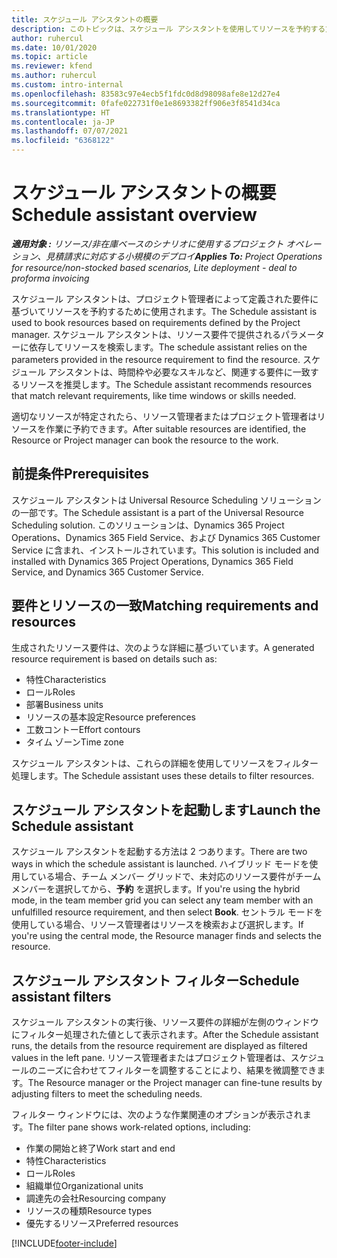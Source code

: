 ```yaml
---
title: スケジュール アシスタントの概要
description: このトピックは、スケジュール アシスタントを使用してリソースを予約する方法を説明します。
author: ruhercul
ms.date: 10/01/2020
ms.topic: article
ms.reviewer: kfend
ms.author: ruhercul
ms.custom: intro-internal
ms.openlocfilehash: 83583c97e4ecb5f1fdc0d8d98098afe8e12d27e4
ms.sourcegitcommit: 0fafe022731f0e1e8693382ff906e3f8541d34ca
ms.translationtype: HT
ms.contentlocale: ja-JP
ms.lasthandoff: 07/07/2021
ms.locfileid: "6368122"
---
```

# <a name="schedule-assistant-overview"></a><span data-ttu-id="f3e36-103">スケジュール アシスタントの概要</span><span class="sxs-lookup"><span data-stu-id="f3e36-103">Schedule assistant overview</span></span>

<span data-ttu-id="f3e36-104">_**適用対象 :** リソース/非在庫ベースのシナリオに使用するプロジェクト オペレーション、見積請求に対応する小規模のデプロイ_</span><span class="sxs-lookup"><span data-stu-id="f3e36-104">_**Applies To:** Project Operations for resource/non-stocked based scenarios, Lite deployment - deal to proforma invoicing_</span></span>

<span data-ttu-id="f3e36-105">スケジュール アシスタントは、プロジェクト管理者によって定義された要件に基づいてリソースを予約するために使用されます。</span><span class="sxs-lookup"><span data-stu-id="f3e36-105">The Schedule assistant is used to book resources based on requirements defined by the Project manager.</span></span> <span data-ttu-id="f3e36-106">スケジュール アシスタントは、リソース要件で提供されるパラメーターに依存してリソースを検索します。</span><span class="sxs-lookup"><span data-stu-id="f3e36-106">The schedule assistant relies on the parameters provided in the resource requirement to find the resource.</span></span> <span data-ttu-id="f3e36-107">スケジュール アシスタントは、時間枠や必要なスキルなど、関連する要件に一致するリソースを推奨します。</span><span class="sxs-lookup"><span data-stu-id="f3e36-107">The Schedule assistant recommends resources that match relevant requirements, like time windows or skills needed.</span></span>

<span data-ttu-id="f3e36-108">適切なリソースが特定されたら、リソース管理者またはプロジェクト管理者はリソースを作業に予約できます。</span><span class="sxs-lookup"><span data-stu-id="f3e36-108">After suitable resources are identified, the Resource or Project manager can book the resource to the work.</span></span>

## <a name="prerequisites"></a><span data-ttu-id="f3e36-109">前提条件</span><span class="sxs-lookup"><span data-stu-id="f3e36-109">Prerequisites</span></span>

<span data-ttu-id="f3e36-110">スケジュール アシスタントは Universal Resource Scheduling ソリューションの一部です。</span><span class="sxs-lookup"><span data-stu-id="f3e36-110">The Schedule assistant is a part of the Universal Resource Scheduling solution.</span></span> <span data-ttu-id="f3e36-111">このソリューションは、Dynamics 365 Project Operations、Dynamics 365 Field Service、および Dynamics 365 Customer Service に含まれ、インストールされています。</span><span class="sxs-lookup"><span data-stu-id="f3e36-111">This solution is included and installed with Dynamics 365 Project Operations, Dynamics 365 Field Service, and Dynamics 365 Customer Service.</span></span>

## <a name="matching-requirements-and-resources"></a><span data-ttu-id="f3e36-112">要件とリソースの一致</span><span class="sxs-lookup"><span data-stu-id="f3e36-112">Matching requirements and resources</span></span>

<span data-ttu-id="f3e36-113">生成されたリソース要件は、次のような詳細に基づいています。</span><span class="sxs-lookup"><span data-stu-id="f3e36-113">A generated resource requirement is based on details such as:</span></span>

-   <span data-ttu-id="f3e36-114">特性</span><span class="sxs-lookup"><span data-stu-id="f3e36-114">Characteristics</span></span>
-   <span data-ttu-id="f3e36-115">ロール</span><span class="sxs-lookup"><span data-stu-id="f3e36-115">Roles</span></span>
-   <span data-ttu-id="f3e36-116">部署</span><span class="sxs-lookup"><span data-stu-id="f3e36-116">Business units</span></span>
-   <span data-ttu-id="f3e36-117">リソースの基本設定</span><span class="sxs-lookup"><span data-stu-id="f3e36-117">Resource preferences</span></span>
-   <span data-ttu-id="f3e36-118">工数コントー</span><span class="sxs-lookup"><span data-stu-id="f3e36-118">Effort contours</span></span>
-   <span data-ttu-id="f3e36-119">タイム ゾーン</span><span class="sxs-lookup"><span data-stu-id="f3e36-119">Time zone</span></span>

<span data-ttu-id="f3e36-120">スケジュール アシスタントは、これらの詳細を使用してリソースをフィルター処理します。</span><span class="sxs-lookup"><span data-stu-id="f3e36-120">The Schedule assistant uses these details to filter resources.</span></span>

## <a name="launch-the-schedule-assistant"></a><span data-ttu-id="f3e36-121">スケジュール アシスタントを起動します</span><span class="sxs-lookup"><span data-stu-id="f3e36-121">Launch the Schedule assistant</span></span>

<span data-ttu-id="f3e36-122">スケジュール アシスタントを起動する方法は 2 つあります。</span><span class="sxs-lookup"><span data-stu-id="f3e36-122">There are two ways in which the schedule assistant is launched.</span></span> <span data-ttu-id="f3e36-123">ハイブリッド モードを使用している場合、チーム メンバー グリッドで、未対応のリソース要件がチーム メンバーを選択してから、**予約** を選択します。</span><span class="sxs-lookup"><span data-stu-id="f3e36-123">If you're using the hybrid mode, in the team member grid you can select any team member with an unfulfilled resource requirement, and then select **Book**.</span></span> <span data-ttu-id="f3e36-124">セントラル モードを使用している場合、リソース管理者はリソースを検索および選択します。</span><span class="sxs-lookup"><span data-stu-id="f3e36-124">If you're using the central mode, the Resource manager finds and selects the resource.</span></span>

## <a name="schedule-assistant-filters"></a><span data-ttu-id="f3e36-125">スケジュール アシスタント フィルター</span><span class="sxs-lookup"><span data-stu-id="f3e36-125">Schedule assistant filters</span></span>

<span data-ttu-id="f3e36-126">スケジュール アシスタントの実行後、リソース要件の詳細が左側のウィンドウにフィルター処理された値として表示されます。</span><span class="sxs-lookup"><span data-stu-id="f3e36-126">After the Schedule assistant runs, the details from the resource requirement are displayed as filtered values in the left pane.</span></span> <span data-ttu-id="f3e36-127">リソース管理者またはプロジェクト管理者は、スケジュールのニーズに合わせてフィルターを調整することにより、結果を微調整できます。</span><span class="sxs-lookup"><span data-stu-id="f3e36-127">The Resource manager or the Project manager can fine-tune results by adjusting filters to meet the scheduling needs.</span></span>

<span data-ttu-id="f3e36-128">フィルター ウィンドウには、次のような作業関連のオプションが表示されます。</span><span class="sxs-lookup"><span data-stu-id="f3e36-128">The filter pane shows work-related options, including:</span></span>

-   <span data-ttu-id="f3e36-129">作業の開始と終了</span><span class="sxs-lookup"><span data-stu-id="f3e36-129">Work start and end</span></span>
-   <span data-ttu-id="f3e36-130">特性</span><span class="sxs-lookup"><span data-stu-id="f3e36-130">Characteristics</span></span>
-   <span data-ttu-id="f3e36-131">ロール</span><span class="sxs-lookup"><span data-stu-id="f3e36-131">Roles</span></span>
-   <span data-ttu-id="f3e36-132">組織単位</span><span class="sxs-lookup"><span data-stu-id="f3e36-132">Organizational units</span></span>
-   <span data-ttu-id="f3e36-133">調達先の会社</span><span class="sxs-lookup"><span data-stu-id="f3e36-133">Resourcing company</span></span>
-   <span data-ttu-id="f3e36-134">リソースの種類</span><span class="sxs-lookup"><span data-stu-id="f3e36-134">Resource types</span></span>
-   <span data-ttu-id="f3e36-135">優先するリソース</span><span class="sxs-lookup"><span data-stu-id="f3e36-135">Preferred resources</span></span>


[!INCLUDE[footer-include](../includes/footer-banner.md)]